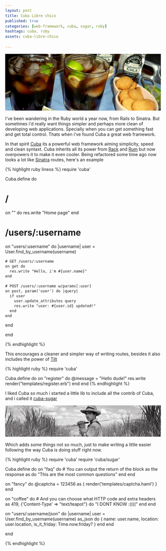 ```yaml
---
layout: post
title: Cuba Libre chico
published: true
categories: [web-framework, cuba, sugar, ruby]
hashtags: cuba, ruby
assets: cuba-libre-chico

---
```

![RATS](/posts_assets/cuba-header.png)

I've been wandering in the Ruby world a year now, from Rails to Sinatra. But sometimes i'd really want things simpler and perhaps more clean of developing web applications. Specially when you can get something fast and get total control. Thats when i've found Cuba a great web framework.

In that spirit [Cuba](https://github.com/soveran/cuba) its a powerful web framework aiming simplicity, speed and clean syntaxt.
Cuba inherits all its power from [Rack](https://github.com/chneukirchen/rack) and [Rum](https://github.com/chneukirchen/rum) but now overpowers it to make it even cooler.
Being refactored some time ago now looks a lot like [Sinatra](https://github.com/sinatra/sinatra) routes, here's an example


{% highlight ruby lineos %}
require 'cuba'

Cuba.define do
  # /
  on "" do
    res.write "Home page"
  end

  # /users/:username
  on "users/:username" do |username|
    user = User.find_by_username(username)

    # GET /users/:username
    on get do
      res.write "Hello, i'm #{user.name}"
    end

    # POST /users/:username w/params[:user]
    on post, param('user') do |query|
      if user
        user.update_attributes query
        res.write "user: #{user.id} updated!"
      end
    end

  end

end

{% endhighlight %}

This encourages a cleaner and simpler way of writing routes, besides it also includes the power of [Tilt](https://github.com/rtomayko/tilt.git)

{% highlight ruby %}
require 'cuba'

Cuba.define do
  on "register" do
    @message = "Hello dude!"
    res.write render("templates/register.erb")
  end
end
{% endhighlight %}

I liked Cuba so much i started a little lib to include all the contrib of Cuba, and i called it [cuba-sugar](https://github.com/elcuervo/cuba-sugar)

![Cuba Sugar](/posts_assets/cuba-sugar.jpeg)

Which adds some things not so much, just to make writing a little easier following the way Cuba is doing stuff right now.

{% highlight ruby %}
require 'cuba'
require 'cuba/sugar'

Cuba.define do
  on "faq" do
    # You can output the return of the block as the response
    as do
      "This are the most common questions"
    end
  end

  on "fancy" do
    @captcha = 123456
    as { render('templates/captcha.haml') }
  end

  on "coffee" do
    # And you can choose what HTTP code and extra headers
    as 419, {'Content-Type' => "text/teapot"} do
      "I DONT KNOW :(((("
    end
  end

  on "users/:username/json" do |username|
    user = User.find_by_username(username)
    as_json do
      {
        name:           user.name,
        location:       user.location,
        is_it_friday:   Time.now.friday?
      }
    end
  end

end

{% endhighlight %}
